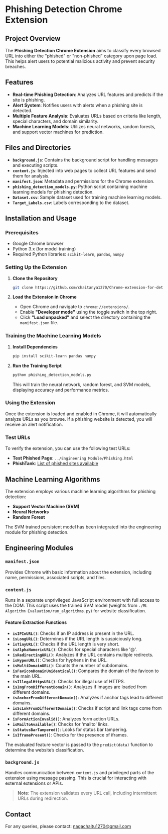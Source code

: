 # Phishing Detection Chrome Extension

## Project Overview

The **Phishing Detection Chrome Extension** aims to classify every browsed URL into either the "phished" or "non-phished" category upon page load. This helps alert users to potential malicious activity and prevent security breaches.

## Features

- **Real-time Phishing Detection**: Analyzes URL features and predicts if the site is phishing.
- **Alert System**: Notifies users with alerts when a phishing site is detected.
- **Multiple Feature Analysis**: Evaluates URLs based on criteria like length, special characters, and domain similarity.
- **Machine Learning Models**: Utilizes neural networks, random forests, and support vector machines for prediction.

## Files and Directories

- **`background.js`**: Contains the background script for handling messages and executing scripts.
- **`content.js`**: Injected into web pages to collect URL features and send them for analysis.
- **`manifest.json`**: Metadata and permissions for the Chrome extension.
- **`phishing_detection_models.py`**: Python script containing machine learning models for phishing detection.
- **`Dataset.csv`**: Sample dataset used for training machine learning models.
- **`Target_Labels.csv`**: Labels corresponding to the dataset.

## Installation and Usage

### Prerequisites

- Google Chrome browser
- Python 3.x (for model training)
- Required Python libraries: `scikit-learn`, `pandas`, `numpy`

### Setting Up the Extension

1. **Clone the Repository**
    ```bash
    git clone https://github.com/chaitanya1270/Chrome-extension-for-detecting-phishing-websites.git
    ```

2. **Load the Extension in Chrome**
    - Open Chrome and navigate to `chrome://extensions/`.
    - Enable **"Developer mode"** using the toggle switch in the top right.
    - Click **"Load unpacked"** and select the directory containing the `manifest.json` file.

### Training the Machine Learning Models

1. **Install Dependencies**
    ```bash
    pip install scikit-learn pandas numpy
    ```

2. **Run the Training Script**
    ```bash
    python phishing_detection_models.py
    ```
   This will train the neural network, random forest, and SVM models, displaying accuracy and performance metrics.

### Using the Extension

Once the extension is loaded and enabled in Chrome, it will automatically analyze URLs as you browse. If a phishing website is detected, you will receive an alert notification.

### Test URLs

To verify the extension, you can use the following test URLs:

- **Test Phished Page**: `../Engineering Module/Phishing.html`
- **PhishTank**: [List of phished sites available](https://www.phishtank.com/)

## Machine Learning Algorithms

The extension employs various machine learning algorithms for phishing detection:

- **Support Vector Machine (SVM)**
- **Neural Networks**
- **Random Forest**

The SVM trained persistent model has been integrated into the engineering module for phishing detection.

## Engineering Modules

### `manifest.json`

Provides Chrome with basic information about the extension, including name, permissions, associated scripts, and files.

### `content.js`

Runs in a separate unprivileged JavaScript environment with full access to the DOM. This script uses the trained SVM model (weights from `./ML Algorithm Evaluation/run_algorithms.py`) for website classification.

#### Feature Extraction Functions

- **`isIPInURL()`**: Checks if an IP address is present in the URL.
- **`isLongURL()`**: Determines if the URL length is suspiciously long.
- **`isTinyURL()`**: Checks if the URL length is very short.
- **`isAlphaNumericURL()`**: Checks for special characters like '@'.
- **`isRedirectingURL()`**: Analyzes if the URL contains multiple redirects.
- **`isHypenURL()`**: Checks for hyphens in the URL.
- **`isMultiDomainURL()`**: Counts the number of subdomains.
- **`isFaviconDomainUnidentical()`**: Compares the domain of the favicon to the main URL.
- **`isIllegalHttpsURL()`**: Checks for illegal use of HTTPS.
- **`isImgFromDifferentDomain()`**: Analyzes if images are loaded from different domains.
- **`isAnchorFromDifferentDomain()`**: Analyzes if anchor tags lead to different domains.
- **`isScLnkFromDifferentDomain()`**: Checks if script and link tags come from different domains.
- **`isFormActionInvalid()`**: Analyzes form action URLs.
- **`isMailToAvailable()`**: Checks for 'mailto' links.
- **`isStatusBarTampered()`**: Looks for status bar tampering.
- **`isIframePresent()`**: Checks for the presence of iframes.

The evaluated feature vector is passed to the `predict(data)` function to determine the website’s classification.

### `background.js`

Handles communication between `content.js` and privileged parts of the extension using message passing. This is crucial for interacting with external extensions or APIs.

> **Note**: The extension validates every URL call, including intermittent URLs during redirection.

## Contact

For any queries, please contact: [nagachaitu1270@gmail.com](mailto:nagachaitu1270@gmail.com)
